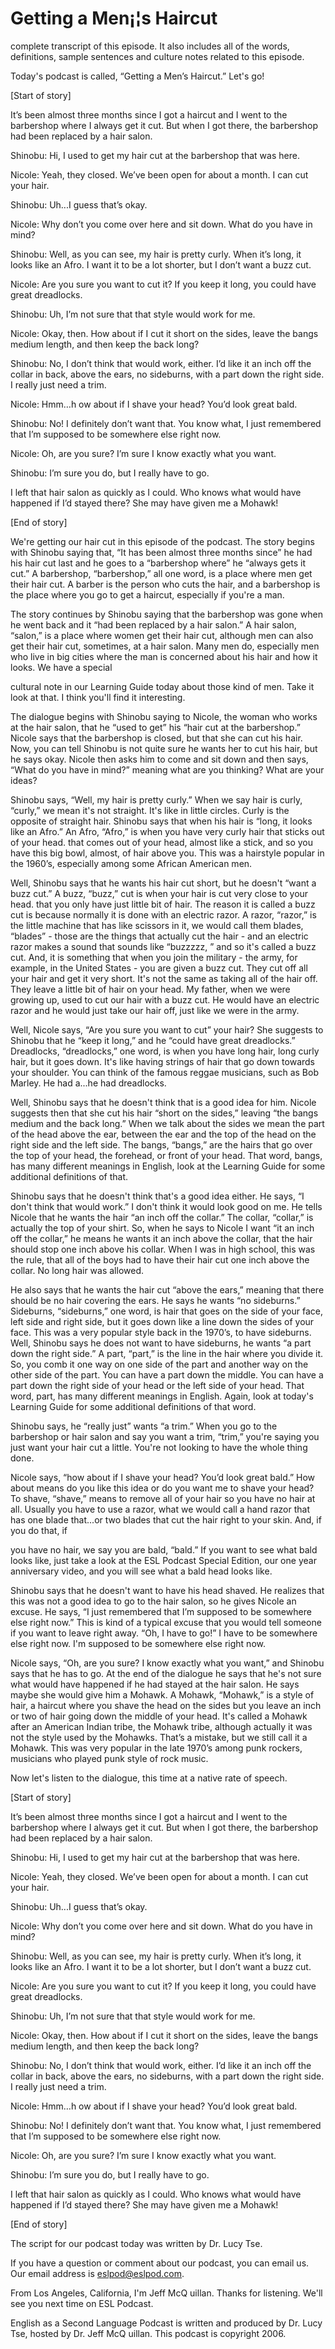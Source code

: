 # Getting a Men¡¦s Haircut

complete transcript of this episode.  It also includes all of the words, definitions, sample sentences and culture notes related to this episode. 

Today's podcast is called, “Getting a Men’s Haircut.”  Let's go! 

[Start of story] 

It’s been almost three months since I got a haircut and I went to the barbershop where I always get it cut.  But when I got there, the barbershop had been replaced by a hair salon. 

Shinobu:  Hi, I used to get my hair cut at the barbershop that was here.   

Nicole:  Yeah, they closed.  We’ve been open for about a month.  I can cut your hair. 

Shinobu:  Uh...I guess that’s okay.   

Nicole:  Why don’t you come over here and sit down.  What do you have in mind? 

Shinobu:  Well, as you can see, my hair is pretty curly.  When it’s long, it looks like an Afro.  I want it to be a lot shorter, but I don’t want a buzz cut. 

 Nicole:  Are you sure you want to cut it?  If you keep it long, you could have great dreadlocks.   

Shinobu:  Uh, I’m not sure that that style would work for me.   

Nicole:  Okay, then.  How about if I cut it short on the sides, leave the bangs medium length, and then keep the back long? 

Shinobu:  No, I don’t think that would work, either.  I’d like it an inch off the collar in back, above the ears, no sideburns, with a part down the right side.  I really just need a trim. 

Nicole:  Hmm…h ow about if I shave your head?  You’d look great bald. 

Shinobu:  No!  I definitely don’t want that.  You know what, I just remembered that I’m supposed to be somewhere else right now. 

Nicole:  Oh, are you sure?  I’m sure I know exactly what you want. 

Shinobu:  I’m sure you do, but I really have to go. 

I left that hair salon as quickly as I could.  Who knows what would have happened if I’d stayed there?  She may have given me a Mohawk!    

[End of story] 

We're getting our hair cut in this episode of the podcast.  The story begins with Shinobu saying that, “It has been almost three months since” he had his hair cut last and he goes to a “barbershop where” he “always gets it cut.”  A barbershop, “barbershop,” all one word, is a place where men get their hair cut.  A barber is the person who cuts the hair, and a barbershop is the place where you go to get a haircut, especially if you're a man. 

The story continues by Shinobu saying that the barbershop was gone when he went back and it “had been replaced by a hair salon.”  A hair salon, “salon,” is a place where women get their hair cut, although men can also get their hair cut, sometimes, at a hair salon.  Many men do, especially men who live in big cities where the man is concerned about his hair and how it looks.  We have a special  

 cultural note in our Learning Guide today about those kind of men.  Take it look at that.  I think you'll find it interesting. 

The dialogue begins with Shinobu saying to Nicole, the woman who works at the hair salon, that he “used to get” his “hair cut at the barbershop.”  Nicole says that the barbershop is closed, but that she can cut his hair.  Now, you can tell Shinobu is not quite sure he wants her to cut his hair, but he says okay.  Nicole then asks him to come and sit down and then says, “What do you have in mind?” meaning what are you thinking?  What are your ideas? 

Shinobu says, “Well, my hair is pretty curly.”  When we say hair is curly, “curly,” we mean it's not straight.  It's like in little circles.  Curly is the opposite of straight hair.  Shinobu says that when his hair is “long, it looks like an Afro.”  An Afro, “Afro,” is when you have very curly hair that sticks out of your head. that comes out of your head, almost like a stick, and so you have this big bowl, almost, of hair above you.  This was a hairstyle popular in the 1960’s, especially among some African American men. 

Well, Shinobu says that he wants his hair cut short, but he doesn't “want a buzz cut.”  A buzz, “buzz,” cut is when your hair is cut very close to your head. that you only have just little bit of hair.  The reason it is called a buzz cut is because normally it is done with an electric razor.  A razor, “razor,” is the little machine that has like scissors in it, we would call them blades, “blades” - those are the things that actually cut the hair - and an electric razor makes a sound that sounds like “buzzzzz, ” and so it's called a buzz cut.  And, it is something that when you join the military - the army, for example, in the United States - you are given a buzz cut.  They cut off all your hair and get it very short.  It's not the same as taking all of the hair off.  They leave a little bit of hair on your head.  My father, when we were growing up, used to cut our hair with a buzz cut.  He would have an electric razor and he would just take our hair off, just like we were in the army. 

Well, Nicole says, “Are you sure you want to cut” your hair?  She suggests to Shinobu that he “keep it long,” and he “could have great dreadlocks.” Dreadlocks, “dreadlocks,” one word, is when you have long hair, long curly hair, but it goes down.  It's like having strings of hair that go down towards your shoulder.  You can think of the famous reggae musicians, such as Bob Marley. He had a...he had dreadlocks. 

 Well, Shinobu says that he doesn't think that is a good idea for him.  Nicole suggests then that she cut his hair “short on the sides,” leaving “the bangs medium and the back long.”  When we talk about the sides we mean the part of the head above the ear, between the ear and the top of the head on the right side and the left side.  The bangs, “bangs,” are the hairs that go over the top of your head, the forehead, or front of your head.  That word, bangs, has many different meanings in English, look at the Learning Guide for some additional definitions of that. 

Shinobu says that he doesn't think that's a good idea either.  He says, “I don't think that would work.”  I don't think it would look good on me.  He tells Nicole that he wants the hair “an inch off the collar.”  The collar, “collar,” is actually the top of your shirt.  So, when he says to Nicole I want “it an inch off the collar,” he means he wants it an inch above the collar, that the hair should stop one inch above his collar.  When I was in high school, this was the rule, that all of the boys had to have their hair cut one inch above the collar.  No long hair was allowed. 

He also says that he wants the hair cut “above the ears,” meaning that there should be no hair covering the ears.  He says he wants “no sideburns.” Sideburns, “sideburns,” one word, is hair that goes on the side of your face, left side and right side, but it goes down like a line down the sides of your face.  This was a very popular style back in the 1970’s, to have sideburns.  Well, Shinobu says he does not want to have sideburns, he wants “a part down the right side.” A part, “part,” is the line in the hair where you divide it.  So, you comb it one way on one side of the part and another way on the other side of the part.  You can have a part down the middle.  You can have a part down the right side of your head or the left side of your head.  That word, part, has many different meanings in English.  Again, look at today's Learning Guide for some additional definitions of that word. 

Shinobu says, he “really just” wants “a trim.”  When you go to the barbershop or hair salon and say you want a trim, “trim,” you're saying you just want your hair cut a little.  You're not looking to have the whole thing done. 

Nicole says, “how about if I shave your head?  You’d look great bald.”  How about means do you like this idea or do you want me to shave your head?  To shave, “shave,” means to remove all of your hair so you have no hair at all. Usually you have to use a razor, what we would call a hand razor that has one blade that...or two blades that cut the hair right to your skin.  And, if you do that, if  

 you have no hair, we say you are bald, “bald.”  If you want to see what bald looks like, just take a look at the ESL Podcast Special Edition, our one year anniversary video, and you will see what a bald head looks like. 

Shinobu says that he doesn't want to have his head shaved.  He realizes that this was not a good idea to go to the hair salon, so he gives Nicole an excuse.  He says, “I just remembered that I’m supposed to be somewhere else right now.” This is kind of a typical excuse that you would tell someone if you want to leave right away.  “Oh, I have to go!”  I have to be somewhere else right now.  I'm supposed to be somewhere else right now. 

Nicole says, “Oh, are you sure?  I know exactly what you want,” and Shinobu says that he has to go.  At the end of the dialogue he says that he's not sure what would have happened if he had stayed at the hair salon.  He says maybe she would give him a Mohawk.  A Mohawk, “Mohawk,” is a style of hair, a haircut where you shave the head on the sides but you leave an inch or two of hair going down the middle of your head.  It's called a Mohawk after an American Indian tribe, the Mohawk tribe, although actually it was not the style used by the Mohawks.  That’s a mistake, but we still call it a Mohawk.  This was very popular in the late 1970’s among punk rockers, musicians who played punk style of rock music. 

Now let's listen to the dialogue, this time at a native rate of speech. 

[Start of story] 

It’s been almost three months since I got a haircut and I went to the barbershop where I always get it cut.  But when I got there, the barbershop had been replaced by a hair salon. 

Shinobu:  Hi, I used to get my hair cut at the barbershop that was here.   

Nicole:  Yeah, they closed.  We’ve been open for about a month.  I can cut your hair. 

Shinobu:  Uh...I guess that’s okay.   

Nicole:  Why don’t you come over here and sit down.  What do you have in mind?  

 Shinobu:  Well, as you can see, my hair is pretty curly.  When it’s long, it looks like an Afro.  I want it to be a lot shorter, but I don’t want a buzz cut. 

Nicole:  Are you sure you want to cut it?  If you keep it long, you could have great dreadlocks.   

Shinobu:  Uh, I’m not sure that that style would work for me.   

Nicole:  Okay, then.  How about if I cut it short on the sides, leave the bangs medium length, and then keep the back long? 

Shinobu:  No, I don’t think that would work, either.  I’d like it an inch off the collar in back, above the ears, no sideburns, with a part down the right side.  I really just need a trim. 

Nicole:  Hmm…h ow about if I shave your head?  You’d look great bald. 

Shinobu:  No!  I definitely don’t want that.  You know what, I just remembered that I’m supposed to be somewhere else right now. 

Nicole:  Oh, are you sure?  I’m sure I know exactly what you want. 

Shinobu:  I’m sure you do, but I really have to go. 

I left that hair salon as quickly as I could.  Who knows what would have happened if I’d stayed there?  She may have given me a Mohawk!    

[End of story] 

The script for our podcast today was written by Dr. Lucy Tse.   

If you have a question or comment about our podcast, you can email us.  Our email address is eslpod@eslpod.com. 

From Los Angeles, California, I'm Jeff McQ uillan.  Thanks for listening.  We'll see you next time on ESL Podcast. 

English as a Second Language Podcast is written and produced by Dr. Lucy Tse, hosted by Dr. Jeff McQ uillan.  This podcast is copyright 2006.

